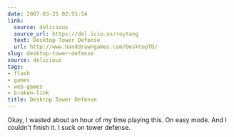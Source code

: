 ```yaml
---
date: 2007-03-25 02:55:54
link:
  source: delicious
  source_url: https://del.icio.us/roytang
  text: Desktop Tower Defense
  url: http://www.handdrawngames.com/DesktopTD/
slug: desktop-tower-defense
source: delicious
tags:
- flash
- games
- web-games
- broken-link
title: Desktop Tower Defense
---
```


Okay, I wasted about an hour of my time playing this. On easy mode. And I couldn't finish it. I suck on tower defense.